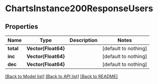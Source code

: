 # ChartsInstance200ResponseUsers


## Properties
Name | Type | Description | Notes
------------ | ------------- | ------------- | -------------
**total** | **Vector{Float64}** |  | [default to nothing]
**inc** | **Vector{Float64}** |  | [default to nothing]
**dec** | **Vector{Float64}** |  | [default to nothing]


[[Back to Model list]](../README.md#models) [[Back to API list]](../README.md#api-endpoints) [[Back to README]](../README.md)


